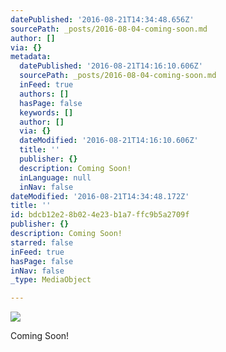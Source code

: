 ```yaml
---
datePublished: '2016-08-21T14:34:48.656Z'
sourcePath: _posts/2016-08-04-coming-soon.md
author: []
via: {}
metadata:
  datePublished: '2016-08-21T14:16:10.606Z'
  sourcePath: _posts/2016-08-04-coming-soon.md
  inFeed: true
  authors: []
  hasPage: false
  keywords: []
  author: []
  via: {}
  dateModified: '2016-08-21T14:16:10.606Z'
  title: ''
  publisher: {}
  description: Coming Soon!
  inLanguage: null
  inNav: false
dateModified: '2016-08-21T14:34:48.172Z'
title: ''
id: bdcb12e2-8b02-4e23-b1a7-ffc9b5a2709f
publisher: {}
description: Coming Soon!
starred: false
inFeed: true
hasPage: false
inNav: false
_type: MediaObject

---
```

![](https://the-grid-user-content.s3-us-west-2.amazonaws.com/0bce1bd2-0406-4030-8f61-a77e018133ff.png)

Coming Soon!